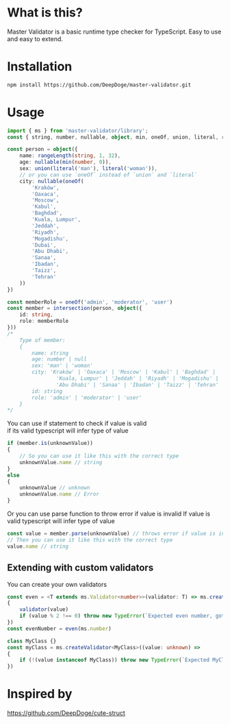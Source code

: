 # What is this?
Master Validator is a basic runtime type checker for TypeScript.
Easy to use and easy to extend.

# Installation
```bash
npm install https://github.com/DeepDoge/master-validator.git
```

# Usage
```ts
import { ms } from 'master-validator/library';
const { string, number, nullable, object, min, oneOf, union, literal, rangeLength, intersection } = ms

const person = object({
    name: rangeLength(string, 1, 32),
    age: nullable(min(number, 0)),
    sex: union(literal('man'), literal('woman')),
    // or you can use `oneOf` instead of `union` and `literal`
    city: nullable(oneOf(
        'Kraków', 
        'Oaxaca', 
        'Moscow', 
        'Kabul', 
        'Baghdad', 
        'Kuala, Lumpur', 
        'Jeddah', 
        'Riyadh', 
        'Mogadishu', 
        'Dubai', 
        'Abu Dhabi', 
        'Sanaa', 
        'Ibadan', 
        'Taizz', 
        'Tehran'
    )) 
})

const memberRole = oneOf('admin', 'moderator', 'user')
const member = intersection(person, object({
    id: string,
    role: memberRole
}))
/* 
    Type of member:
    {
        name: string
        age: number | null
        sex: 'man' | 'woman'
        city: 'Kraków' | 'Oaxaca' | 'Moscow' | 'Kabul' | 'Baghdad' | 
                'Kuala, Lumpur' | 'Jeddah' | 'Riyadh' | 'Mogadishu' | 'Dubai' | 
                'Abu Dhabi' | 'Sanaa' | 'Ibadan' | 'Taizz' | 'Tehran' | null
        id: string
        role: 'admin' | 'moderator' | 'user'
    }
*/

```

You can use if statement to check if value is valid<br/>
if its valid typescript will infer type of value
```ts
if (member.is(unknownValue)) 
{
    // So you can use it like this with the correct type
    unknownValue.name // string
}
else
{
    unknownValue // unknown
    unknownValue.name // Error
}
```

Or you can use parse function to throw error if value is invalid
If value is valid typescript will infer type of value
```ts
const value = member.parse(unknownValue) // throws error if value is invalid
// Then you can use it like this with the correct type
value.name // string 
```

## Extending with custom validators
You can create your own validators
```ts
const even = <T extends ms.Validator<number>>(validator: T) => ms.createValidator<ms.infer<T>>((value: unknown) =>
{
    validator(value)
    if (value % 2 !== 0) throw new TypeError(`Expected even number, got ${value}`)
})
const evenNumber = even(ms.number)

class MyClass {}
const myClass = ms.createValidator<MyClass>((value: unknown) => 
{
    if (!(value instanceof MyClass)) throw new TypeError(`Expected MyClass, got ${value}`)
})
```

# Inspired by
https://github.com/DeepDoge/cute-struct